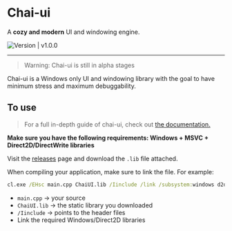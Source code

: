 # Chai-ui
A **cozy and modern** UI and windowing engine.

![Version | v1.0.0][ver]

 ---
 > Warning: Chai-ui is still in alpha stages

Chai-ui is a Windows only UI and windowing library with the goal to have minimum stress and maximum debuggability.

## To use

> For a full in-depth guide of chai-ui, check out [the documentation.][docs]

**Make sure you have the following requirements: Windows + MSVC + Direct2D/DirectWrite libraries**

Visit the [releases][releases] page and download the `.lib` file attached.

When compiling your application, make sure to link the file. For example:

```cmd
cl.exe /EHsc main.cpp ChaiUI.lib /Iinclude /link /subsystem:windows d2d1.lib dwrite.lib ole32.lib uuid.lib gdi32.lib user32.lib
````


- `main.cpp` → your source  
- `ChaiUI.lib` → the static library you downloaded  
- `/Iinclude` → points to the header files  
- Link the required Windows/Direct2D libraries


[ver]: https://img.shields.io/badge/version-C1.0.R0-blue
[releases]: https://github.com/TazyFoundSoup/chai-ui/releases/latest
[docs]: https://github.com/TazyFoundSoup/chai-ui/tree/main/docs/en/index.md

